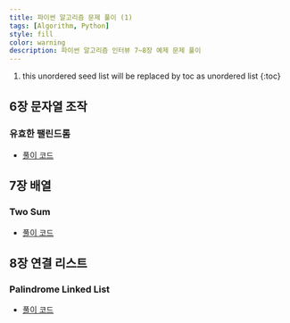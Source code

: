 ```yaml
---
title: 파이썬 알고리즘 문제 풀이 (1)
tags: [Algorithm, Python]
style: fill
color: warning
description: 파이썬 알고리즘 인터뷰 7~8장 예제 문제 풀이
---
```


1. this unordered seed list will be replaced by toc as unordered list
{:toc}

## 6장 문자열 조작
### 유효한 팰린드롬
- [풀이 코드](https://github.com/Jeeyoun-S/Problem-Solving/tree/master/%EB%A6%AC%ED%8A%B8%EC%BD%94%EB%93%9C/Easy/125.%20Valid%20Palindrome)

<!-- ### 문자열 뒤집기
- [풀이 코드]()

### 로그 파일 재정렬
- [풀이 코드]()

### 가장 흔한 단어
- [풀이 코드]()

### 그룹 애너그램
- [풀이 코드]()

### 가장 긴 팰린드롬 부분 문자열
- [풀이 코드]() -->

## 7장 배열
### Two Sum
- [풀이 코드](https://github.com/Jeeyoun-S/Problem-Solving/tree/master/%EB%A6%AC%ED%8A%B8%EC%BD%94%EB%93%9C/Easy/1.%20Two%20Sum)

## 8장 연결 리스트
### Palindrome Linked List
- [풀이 코드](https://github.com/Jeeyoun-S/Problem-Solving/tree/master/%EB%A6%AC%ED%8A%B8%EC%BD%94%EB%93%9C/Easy/234.%20Palindrome%20Linked%20List)